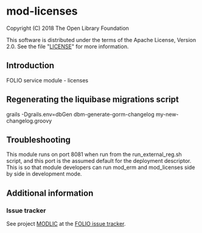 # mod-licenses

Copyright (C) 2018 The Open Library Foundation

This software is distributed under the terms of the Apache License,
Version 2.0. See the file "[LICENSE](LICENSE)" for more information.

## Introduction

FOLIO service module - licenses

## Regenerating the liquibase migrations script

grails -Dgrails.env=dbGen dbm-generate-gorm-changelog my-new-changelog.groovy

## Troubleshooting

This module runs on port 8081 when run from the run_external_reg.sh script, and this port is the assumed default for the deployment descriptor. This is so that
module developers can run mod_erm and mod_licenses side by side in development mode.

## Additional information

### Issue tracker

See project [MODLIC](https://issues.folio.org/browse/MODLIC)
at the [FOLIO issue tracker](https://dev.folio.org/guidelines/issue-tracker).

